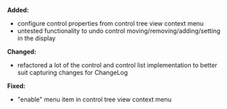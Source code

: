 **Added:**
* configure control properties from control tree view context menu
* untested functionality to undo control moving/removing/adding/setting in the display

**Changed:**
* refactored a lot of the control and control list implementation to better suit capturing changes for ChangeLog

**Fixed:**
* "enable" menu item in control tree view context menu
